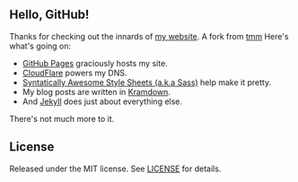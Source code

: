 ## Hello, GitHub!

Thanks for checking out the innards of [my website](http://seekaddo.me/). A fork from [tmm](tmm.github.io)
Here's what's going on:

- [GitHub Pages](https://pages.github.com) graciously hosts my site.
- [CloudFlare](http://www.cloudflare.com) powers my DNS.
- [Syntatically Awesome Style Sheets (a.k.a Sass)](http://sass-lang.com) help make it pretty.
- My blog posts are written in [Kramdown](http://kramdown.gettalong.org/documentation.html).
- And [Jekyll](http://jekyllrb.com) does just about everything else.

There's not much more to it.

## License

Released under the MIT license. See [LICENSE](https://github.com/seekaddo.github.io/blob/master/README.md) for details.
